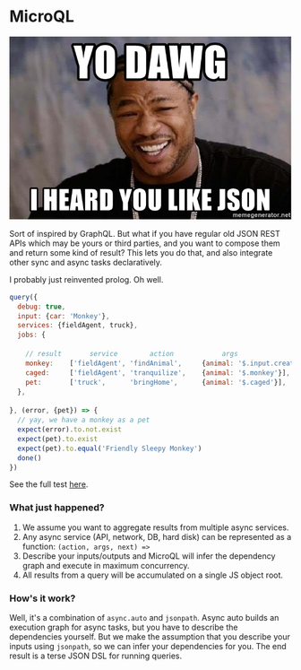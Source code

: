 # MicroQL

![Yo dawg, I heard you like JSON](/joke.jpg)

Sort of inspired by GraphQL.  But what if you have regular old JSON REST APIs which may be yours or third parties, and you want to compose them and return some kind of result?  This lets you do that, and also integrate other sync and async tasks declaratively.

I probably just reinvented prolog.  Oh well.


```js
query({
  debug: true,
  input: {car: 'Monkey'},
  services: {fieldAgent, truck},
  jobs: {

    // result       service        action            args
    monkey:    ['fieldAgent', 'findAnimal',     {animal: '$.input.creatureType'}],
    caged:     ['fieldAgent', 'tranquilize',    {animal: '$.monkey'}],
    pet:       ['truck',      'bringHome',      {animal: '$.caged'}],
  },

}, (error, {pet}) => {
  // yay, we have a monkey as a pet
  expect(error).to.not.exist
  expect(pet).to.exist
  expect(pet).to.equal('Friendly Sleepy Monkey')
  done()
})
```

See the full test [here](test/series.js).

### What just happened?

1. We assume you want to aggregate results from multiple async services.
2. Any async service (API, network, DB, hard disk) can be represented as a function: `(action, args, next) =>`
3. Describe your inputs/outputs and MicroQL will infer the dependency graph and execute in maximum concurrency.
4. All results from a query will be accumulated on a single JS object root.

### How's it work?

Well, it's a combination of `async.auto` and `jsonpath`.  Async auto builds an execution graph for async tasks, but you have to describe the dependencies yourself.  But we make the assumption that you describe your inputs using `jsonpath`, so we can infer your dependencies for you.  The end result is a terse JSON DSL for running queries.
